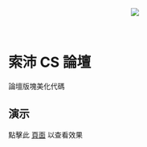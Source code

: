 <p align="center">
  <a href="http://cs47.com/index.asp?boardid=307">
    <img src="http://cs47.com/UploadFile/2017-4/20174222491494281.png">
  </a>
</p>

<br>

# 索沛 CS 論壇
論壇版塊美化代碼

## 演示
點擊此 <a target="_bank" href="http://cs47.com/index.asp?boardid=307">頁面</a> 以查看效果
